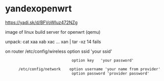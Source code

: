 # yandexopenwrt


https://yadi.sk/d/BFVoWluz472NZg

image of linux build server for openwrt  (qemu)

unpack: cat xaa xab xac ... xan | tar -xz        14 fails


on router /etc/config/wireless    option ssid  'your ssid'

                                  option key   'your password'
                                  
          /etc/config/network    option username 'your name from provider'
                                  option password 'provider password'
